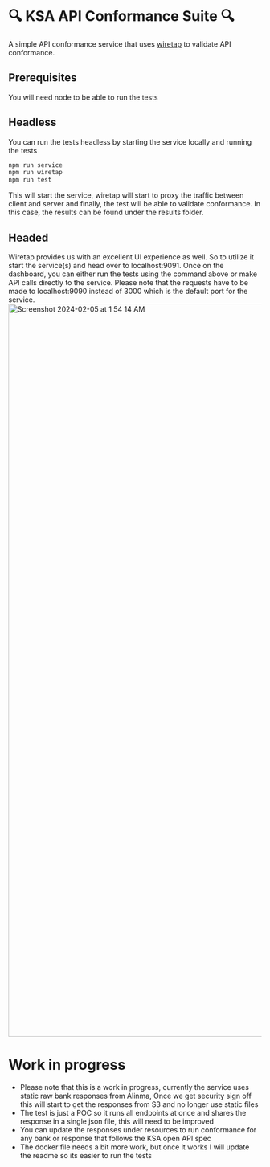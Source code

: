 # :mag:  KSA API Conformance Suite :mag:
A simple API conformance service that uses [wiretap](https://pb33f.io/wiretap/) to validate API conformance.

## Prerequisites
You will need node to be able to run the tests

## Headless
You can run the tests headless by starting the service locally and running the tests
```bash
npm run service
npm run wiretap
npm run test
```

This will start the service, wiretap will start to proxy the traffic between client and server and finally, the test will be able to validate conformance. In this case, the results can be found under the results folder.

## Headed
Wiretap provides us with an excellent UI experience as well. So to utilize it start the service(s) and head over to localhost:9091. Once on the dashboard, you can either run the tests using the command above or make API calls directly to the service. Please note that the requests have to be made to localhost:9090 instead of 3000 which is the default port for the service.
<img width="1460" alt="Screenshot 2024-02-05 at 1 54 14 AM" src="https://github.com/ReshailLean/ksa-conformance-suite/assets/98384896/23b1d977-b2a9-4f82-b236-511034207a4a">

# Work in progress
- Please note that this is a work in progress, currently the service uses static raw bank responses from Alinma, Once we get security sign off this will start to get the responses from S3 and no longer use static files
- The test is just a POC so it runs all endpoints at once and shares the response in a single json file, this will need to be improved
- You can update the responses under resources to run conformance for any bank or response that follows the KSA open API spec
- The docker file needs a bit more work, but once it works I will update the readme so its easier to run the tests
